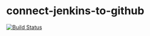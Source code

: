 # connect-jenkins-to-github
[![Build Status](http://ec2-3-69-78-251.eu-central-1.compute.amazonaws.com/buildStatus/icon?job=Jenkins+Essential+Training%2F03-git-integration%2F03_03-fibonacci)](http://ec2-3-69-78-251.eu-central-1.compute.amazonaws.com/job/Jenkins%20Essential%20Training/job/03-git-integration/job/03_03-fibonacci/)

